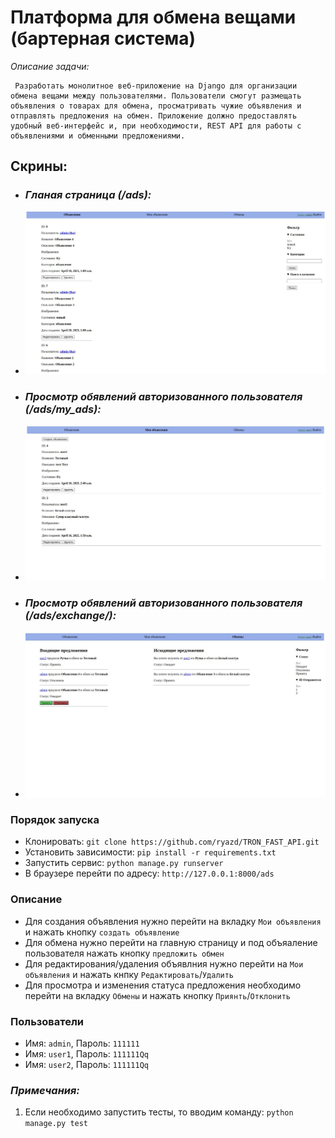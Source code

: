 # Платформа для обмена вещами (бартерная система)

_Описание задачи:_
```text
 Разработать монолитное веб-приложение на Django для организации обмена вещами между пользователями. Пользователи смогут размещать объявления о товарах для обмена, просматривать чужие объявления и отправлять предложения на обмен. Приложение должно предоставлять удобный веб-интерфейс и, при необходимости, REST API для работы с объявлениями и обменными предложениями.
```

## Скрины:

* ### _Гланая страница (/ads):_
* ![main_page.jpg](README%2Fmain_page.jpg)
* ### _Просмотр обявлений авторизованного пользователя (/ads/my_ads):_
* ![my_ads.jpg](README%2Fmy_ads.jpg)
* ### _Просмотр обявлений авторизованного пользователя (/ads/exchange/):_
* ![exchenges.jpg](README%2Fexchenges.jpg)

### Порядок запуска
* Клонировать: `git clone https://github.com/ryazd/TRON_FAST_API.git`
* Установить зависимости: `pip install -r requirements.txt`
* Запустить сервис: `python manage.py runserver`
* В браузере перейти по адресу: `http://127.0.0.1:8000/ads`

### Описание
* Для создания объявления нужно перейти на вкладку `Мои объявления` и нажать кнопку `создать объявление`
* Для обмена нужно перейти на главную страницу и под объяаление пользователя нажать кнопку `предложить обмен`
* Для редактирования/удаления объявлния нужно перейти на `Мои объявления` и нажать кнпку `Редактировать`/`Удалить`
* Для просмотра и изменения статуса предложения необходимо перейти на вкладку `Обмены` и нажать кнопку `Приянть`/`Отклонить`


### Пользователи
* Имя: `admin`, Пароль: `111111`
* Имя: `user1`, Пароль: `111111Qq`
* Имя: `user2`, Пароль: `111111Qq`

### _Примечания:_
1. Если необходимо запустить тесты, то вводим команду: `python manage.py test`